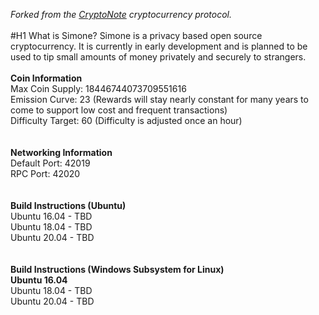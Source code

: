 *Forked from the [CryptoNote](https://github.com/cryptonotefoundation/cryptonote) cryptocurrency protocol.*
<br>
<br>
#H1 What is Simone?
Simone is a privacy based open source cryptocurrency. It is currently in early development and is planned to be used to tip small amounts of money privately and securely to strangers.
<br>
<br>
**Coin Information**<br>
Max Coin Supply: 18446744073709551616<br>
Emission Curve: 23 (Rewards will stay nearly constant for many years to come to support low cost and frequent transactions)<br>
Difficulty Target: 60 (Difficulty is adjusted once an hour)<br>
<br>
<br>
**Networking Information**<br>
Default Port: 42019<br>
RPC Port: 42020<br>
<br>
<br>
**Build Instructions (Ubuntu)**<br>
Ubuntu 16.04 - TBD<br>
Ubuntu 18.04 - TBD<br>
Ubuntu 20.04 - TBD<br>
<br>
<br>
**Build Instructions (Windows Subsystem for Linux)**<br>
**Ubuntu 16.04**<br>
Ubuntu 18.04 - TBD<br>
Ubuntu 20.04 - TBD<br>

